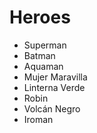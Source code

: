 # Heroes

* Superman
* Batman
* Aquaman
* Mujer Maravilla
* Linterna Verde
* Robin
* Volcán Negro
* Iroman
